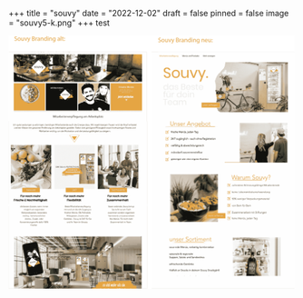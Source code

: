 +++
title = "souvy"
date = "2022-12-02"
draft = false
pinned = false
image = "souvy5-k.png"
+++
test

![](souvy5-k.png)